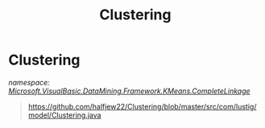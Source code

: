 ﻿---
title: Clustering
---

# Clustering
_namespace: [Microsoft.VisualBasic.DataMining.Framework.KMeans.CompleteLinkage](N-Microsoft.VisualBasic.DataMining.Framework.KMeans.CompleteLinkage.html)_



> 
>  https://github.com/halfjew22/Clustering/blob/master/src/com/lustig/model/Clustering.java
>  



